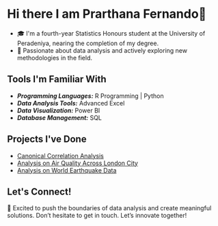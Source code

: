 # Hi there I am Prarthana Fernando👋

- 🎓 I'm a fourth-year Statistics Honours student at the University of Peradeniya, nearing the completion of my degree.
- 🌱 Passionate about data analysis and actively exploring new methodologies in the field.

## Tools I'm Familiar With

- ***Programming Languages:***  R Programming | Python
- ***Data Analysis Tools:***    Advanced Excel
- ***Data Visualization:***     Power BI
- ***Database Management:***    SQL

## Projects I've Done

- [Canonical Correlation Analysis](https://github.com/PrarthanaFernando/Canonical-Correlation-Analysis-on-Happy-Score-of-Countries-)
- [Analysis on Air Quality Across London City](https://github.com/PrarthanaFernando/Analysis-on-Air-Quality)
- [Analysis on World Earthquake Data](https://github.com/PrarthanaFernando/Analysis-on-World-Earthquake-Data)

## Let's Connect!

🚀 Excited to push the boundaries of data analysis and create meaningful solutions. Don’t hesitate to get in touch. Let’s innovate together!
